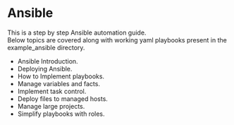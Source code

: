 # Ansible
This is a step by step Ansible automation guide.  
Below topics are covered along with working yaml playbooks present in the example_ansible directory. 

* Ansible Introduction.  
* Deploying Ansible.  
* How to Implement playbooks.  
* Manage variables and facts.  
* Implement task control.  
* Deploy files to managed hosts.  
* Manage large projects.  
* Simplify playbooks with roles.  
